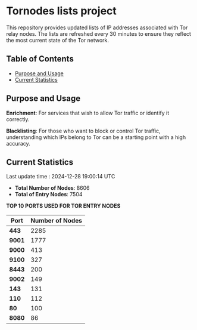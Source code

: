 # Tornodes lists project

This repository provides updated lists of IP addresses associated with Tor relay nodes. The lists are refreshed every 30 minutes to ensure they reflect the most current state of the Tor network.

## Table of Contents

- [Purpose and Usage](#purpose-and-usage)
- [Current Statistics](#current-statistics)


## Purpose and Usage

**Enrichment**: For services that wish to allow Tor traffic or identify it correctly.

**Blacklisting**: For those who want to block or control Tor traffic, understanding which IPs belong to Tor can be a starting point with a high accuracy.

## Current Statistics

Last update time : 2024-12-28 19:00:14 UTC

- **Total Number of Nodes**: 8606
- **Total of Entry Nodes**: 7504

**TOP 10 PORTS USED FOR TOR ENTRY NODES**

| **Port** | **Number of Nodes** |
|------|-----------------|
| **443**   | 2285  |
| **9001**   | 1777  |
| **9000**   | 413  |
| **9100**   | 327  |
| **8443**   | 200  |
| **9002**   | 149  |
| **143**   | 131  |
| **110**   | 112  |
| **80**   | 100  |
| **8080**   | 86  |

